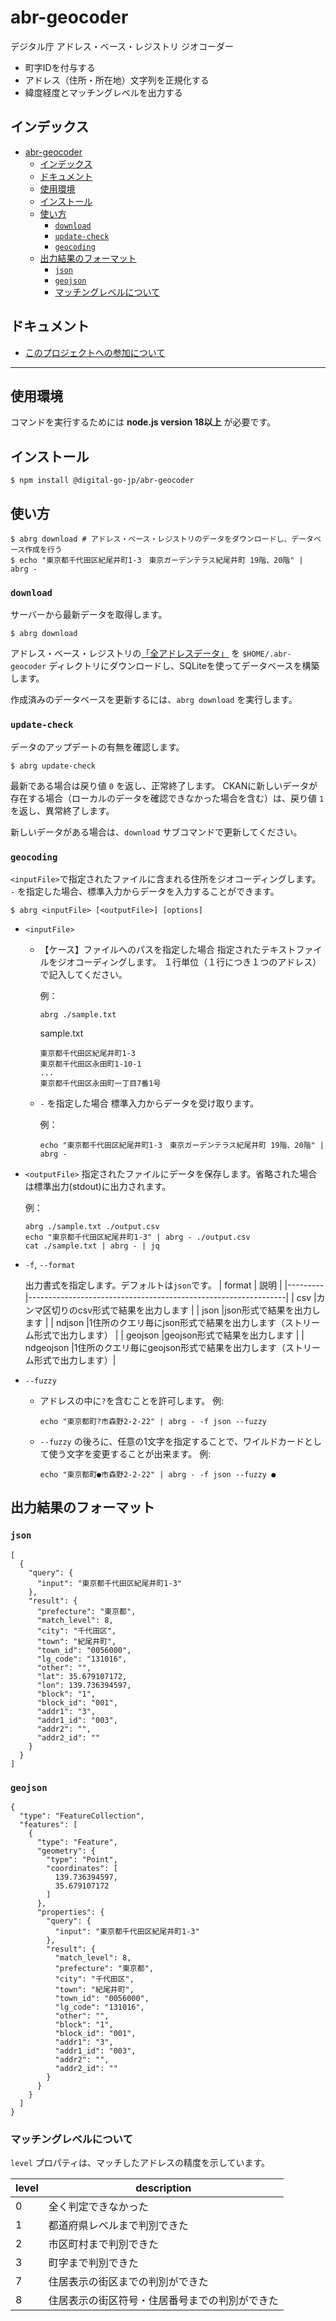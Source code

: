 # abr-geocoder
デジタル庁 アドレス・ベース・レジストリ ジオコーダー
- 町字IDを付与する
- アドレス（住所・所在地）文字列を正規化する
- 緯度経度とマッチングレベルを出力する

## インデックス
- [abr-geocoder](#abr-geocoder)
  - [インデックス](#インデックス)
  - [ドキュメント](#ドキュメント)
  - [使用環境](#使用環境)
  - [インストール](#インストール)
  - [使い方](#使い方)
    - [`download`](#download)
    - [`update-check`](#update-check)
    - [`geocoding`](#geocoding)
  - [出力結果のフォーマット](#出力結果のフォーマット)
    - [`json`](#json)
    - [`geojson`](#geojson)
    - [マッチングレベルについて](#マッチングレベルについて)
  
## ドキュメント
- [このプロジェクトへの参加について](docs/CONTRIBUTING.ja.md)

-------

## 使用環境

コマンドを実行するためには **node.js version 18以上** が必要です。

## インストール

```
$ npm install @digital-go-jp/abr-geocoder
```

## 使い方

```
$ abrg download # アドレス・ベース・レジストリのデータをダウンロードし、データベース作成を行う
$ echo "東京都千代田区紀尾井町1-3　東京ガーデンテラス紀尾井町 19階、20階" | abrg -
```

### `download`

  サーバーから最新データを取得します。

  ```
  $ abrg download
  ```

  アドレス・ベース・レジストリの[「全アドレスデータ」](https://catalog.registries.digital.go.jp/rc/dataset/ba000001) を `$HOME/.abr-geocoder` ディレクトリにダウンロードし、SQLiteを使ってデータベースを構築します。

  作成済みのデータベースを更新するには、`abrg download` を実行します。

### `update-check`

  データのアップデートの有無を確認します。

  ```
  $ abrg update-check
  ```

  最新である場合は戻り値 `0` を返し、正常終了します。
  CKANに新しいデータが存在する場合（ローカルのデータを確認できなかった場合を含む）は、戻り値 `1` を返し、異常終了します。

  新しいデータがある場合は、`download` サブコマンドで更新してください。

### `geocoding`

`<inputFile>`で指定されたファイルに含まれる住所をジオコーディングします。
`-` を指定した場合、標準入力からデータを入力することができます。

```
$ abrg <inputFile> [<outputFile>] [options]
```



- `<inputFile>`
  - 【ケース】ファイルへのパスを指定した場合
    指定されたテキストファイルをジオコーディングします。
    １行単位（１行につき１つのアドレス）で記入してください。

    例：
    ```
    abrg ./sample.txt
    ```

    sample.txt
    ```
    東京都千代田区紀尾井町1-3
    東京都千代田区永田町1-10-1
    ...
    東京都千代田区永田町一丁目7番1号
    ```
  - `-` を指定した場合
    標準入力からデータを受け取ります。

    例：
    ```
    echo "東京都千代田区紀尾井町1-3　東京ガーデンテラス紀尾井町 19階、20階" | abrg -
    ```

- `<outputFile>`
  指定されたファイルにデータを保存します。省略された場合は標準出力(stdout)に出力されます。

    例：
    ```
    abrg ./sample.txt ./output.csv
    echo "東京都千代田区紀尾井町1-3" | abrg - ./output.csv
    cat ./sample.txt | abrg - | jq
    ```
    
- `-f`, `--format`

   出力書式を指定します。デフォルトは`json`です。
   | format  | 説明                                                            |
   |---------|----------------------------------------------------------------|
   | csv     |カンマ区切りのcsv形式で結果を出力します                               |
   | json    |json形式で結果を出力します                                          |
   | ndjson  |1住所のクエリ毎にjson形式で結果を出力します（ストリーム形式で出力します）   |
   | geojson |geojson形式で結果を出力します                                       |
   | ndgeojson  |1住所のクエリ毎にgeojson形式で結果を出力します（ストリーム形式で出力します）|

- `--fuzzy`

  - アドレスの中に`?`を含むことを許可します。
    例:
    ```
    echo "東京都町?市森野2-2-22" | abrg - -f json --fuzzy
    ```
    
  - `--fuzzy` の後ろに、任意の1文字を指定することで、ワイルドカードとして使う文字を変更することが出来ます。
    例:
    ```
    echo "東京都町●市森野2-2-22" | abrg - -f json --fuzzy ●
    ```

## 出力結果のフォーマット

### `json`

```
[
  {
    "query": {
      "input": "東京都千代田区紀尾井町1-3"
    },
    "result": {
      "prefecture": "東京都",
      "match_level": 8,
      "city": "千代田区",
      "town": "紀尾井町",
      "town_id": "0056000",
      "lg_code": "131016",
      "other": "",
      "lat": 35.679107172,
      "lon": 139.736394597,
      "block": "1",
      "block_id": "001",
      "addr1": "3",
      "addr1_id": "003",
      "addr2": "",
      "addr2_id": ""
    }
  }
]
```

### `geojson`

```
{
  "type": "FeatureCollection",
  "features": [
    {
      "type": "Feature",
      "geometry": {
        "type": "Point",
        "coordinates": [
          139.736394597,
          35.679107172
        ]
      },
      "properties": {
        "query": {
          "input": "東京都千代田区紀尾井町1-3"
        },
        "result": {
          "match_level": 8,
          "prefecture": "東京都",
          "city": "千代田区",
          "town": "紀尾井町",
          "town_id": "0056000",
          "lg_code": "131016",
          "other": "",
          "block": "1",
          "block_id": "001",
          "addr1": "3",
          "addr1_id": "003",
          "addr2": "",
          "addr2_id": ""
        }
      }
    }
  ]
}
```

### マッチングレベルについて

`level` プロパティは、マッチしたアドレスの精度を示しています。

| level | description |
|-------|-------------|
| 0 | 全く判定できなかった |
| 1 | 都道府県レベルまで判別できた |
| 2 | 市区町村まで判別できた |
| 3 | 町字まで判別できた |
| 7 | 住居表示の街区までの判別ができた |
| 8 | 住居表示の街区符号・住居番号までの判別ができた |
